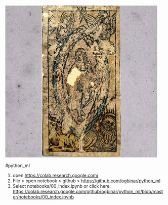 ![Alt Text](img/tarot.gif)

#python_ml

1. open https://colab.research.google.com/
2. File > open notebook > github > https://github.com/ogbinar/python_ml
3. Select notebooks/00_index.ipynb or click here: https://colab.research.google.com/github/ogbinar/python_ml/blob/master/notebooks/00_index.ipynb
